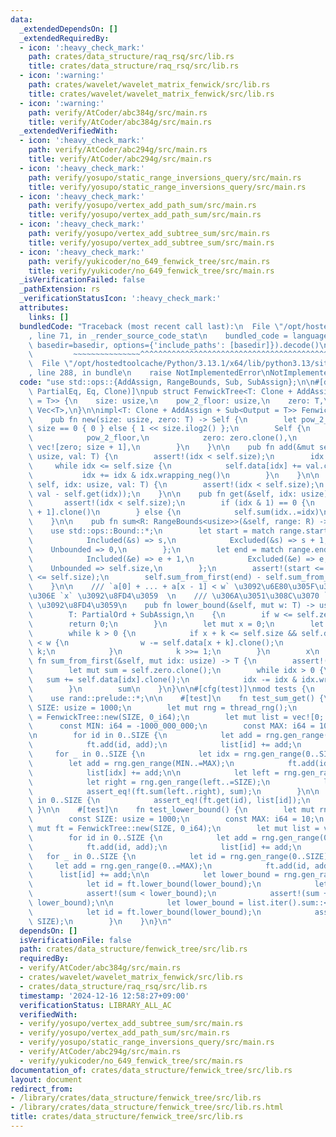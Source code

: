 ```yaml
---
data:
  _extendedDependsOn: []
  _extendedRequiredBy:
  - icon: ':heavy_check_mark:'
    path: crates/data_structure/raq_rsq/src/lib.rs
    title: crates/data_structure/raq_rsq/src/lib.rs
  - icon: ':warning:'
    path: crates/wavelet/wavelet_matrix_fenwick/src/lib.rs
    title: crates/wavelet/wavelet_matrix_fenwick/src/lib.rs
  - icon: ':warning:'
    path: verify/AtCoder/abc384g/src/main.rs
    title: verify/AtCoder/abc384g/src/main.rs
  _extendedVerifiedWith:
  - icon: ':heavy_check_mark:'
    path: verify/AtCoder/abc294g/src/main.rs
    title: verify/AtCoder/abc294g/src/main.rs
  - icon: ':heavy_check_mark:'
    path: verify/yosupo/static_range_inversions_query/src/main.rs
    title: verify/yosupo/static_range_inversions_query/src/main.rs
  - icon: ':heavy_check_mark:'
    path: verify/yosupo/vertex_add_path_sum/src/main.rs
    title: verify/yosupo/vertex_add_path_sum/src/main.rs
  - icon: ':heavy_check_mark:'
    path: verify/yosupo/vertex_add_subtree_sum/src/main.rs
    title: verify/yosupo/vertex_add_subtree_sum/src/main.rs
  - icon: ':heavy_check_mark:'
    path: verify/yukicoder/no_649_fenwick_tree/src/main.rs
    title: verify/yukicoder/no_649_fenwick_tree/src/main.rs
  _isVerificationFailed: false
  _pathExtension: rs
  _verificationStatusIcon: ':heavy_check_mark:'
  attributes:
    links: []
  bundledCode: "Traceback (most recent call last):\n  File \"/opt/hostedtoolcache/Python/3.13.1/x64/lib/python3.13/site-packages/onlinejudge_verify/documentation/build.py\"\
    , line 71, in _render_source_code_stat\n    bundled_code = language.bundle(stat.path,\
    \ basedir=basedir, options={'include_paths': [basedir]}).decode()\n          \
    \         ~~~~~~~~~~~~~~~^^^^^^^^^^^^^^^^^^^^^^^^^^^^^^^^^^^^^^^^^^^^^^^^^^^^^^^^^^^^^^^^^^\n\
    \  File \"/opt/hostedtoolcache/Python/3.13.1/x64/lib/python3.13/site-packages/onlinejudge_verify/languages/rust.py\"\
    , line 288, in bundle\n    raise NotImplementedError\nNotImplementedError\n"
  code: "use std::ops::{AddAssign, RangeBounds, Sub, SubAssign};\n\n#[derive(Debug,\
    \ PartialEq, Eq, Clone)]\npub struct FenwickTree<T: Clone + AddAssign + Sub<Output\
    \ = T>> {\n    size: usize,\n    pow_2_floor: usize,\n    zero: T,\n    data:\
    \ Vec<T>,\n}\n\nimpl<T: Clone + AddAssign + Sub<Output = T>> FenwickTree<T> {\n\
    \    pub fn new(size: usize, zero: T) -> Self {\n        let pow_2_floor = if\
    \ size == 0 { 0 } else { 1 << size.ilog2() };\n        Self {\n            size,\n\
    \            pow_2_floor,\n            zero: zero.clone(),\n            data:\
    \ vec![zero; size + 1],\n        }\n    }\n\n    pub fn add(&mut self, mut idx:\
    \ usize, val: T) {\n        assert!(idx < self.size);\n        idx += 1;\n   \
    \     while idx <= self.size {\n            self.data[idx] += val.clone();\n \
    \           idx += idx & idx.wrapping_neg()\n        }\n    }\n\n    pub fn set(&mut\
    \ self, idx: usize, val: T) {\n        assert!(idx < self.size);\n        self.add(idx,\
    \ val - self.get(idx));\n    }\n\n    pub fn get(&self, idx: usize) -> T {\n \
    \       assert!(idx < self.size);\n        if (idx & 1) == 0 {\n            self.data[idx\
    \ + 1].clone()\n        } else {\n            self.sum(idx..=idx)\n        }\n\
    \    }\n\n    pub fn sum<R: RangeBounds<usize>>(&self, range: R) -> T {\n    \
    \    use std::ops::Bound::*;\n        let start = match range.start_bound() {\n\
    \            Included(&s) => s,\n            Excluded(&s) => s + 1,\n        \
    \    Unbounded => 0,\n        };\n        let end = match range.end_bound() {\n\
    \            Included(&e) => e + 1,\n            Excluded(&e) => e,\n        \
    \    Unbounded => self.size,\n        };\n        assert!(start <= end && end\
    \ <= self.size);\n        self.sum_from_first(end) - self.sum_from_first(start)\n\
    \    }\n\n    /// `a[0] + ... + a[x - 1] < w` \u3092\u6E80\u305F\u3059\u6700\u5927\
    \u306E `x` \u3092\u8FD4\u3059  \n    /// \u306A\u3051\u308C\u3070 `self.size`\
    \ \u3092\u8FD4\u3059\n    pub fn lower_bound(&self, mut w: T) -> usize\n    where\n\
    \        T: PartialOrd + SubAssign,\n    {\n        if w <= self.zero {\n    \
    \        return 0;\n        }\n        let mut x = 0;\n        let mut k = self.pow_2_floor;\n\
    \        while k > 0 {\n            if x + k <= self.size && self.data[x + k]\
    \ < w {\n                w -= self.data[x + k].clone();\n                x +=\
    \ k;\n            }\n            k >>= 1;\n        }\n        x\n    }\n\n   \
    \ fn sum_from_first(&self, mut idx: usize) -> T {\n        assert!(idx <= self.size);\n\
    \        let mut sum = self.zero.clone();\n        while idx > 0 {\n         \
    \   sum += self.data[idx].clone();\n            idx -= idx & idx.wrapping_neg();\n\
    \        }\n        sum\n    }\n}\n\n#[cfg(test)]\nmod tests {\n    use super::*;\n\
    \    use rand::prelude::*;\n\n    #[test]\n    fn test_sum_get() {\n        const\
    \ SIZE: usize = 1000;\n        let mut rng = thread_rng();\n        let mut ft\
    \ = FenwickTree::new(SIZE, 0_i64);\n        let mut list = vec![0; SIZE];\n  \
    \      const MIN: i64 = -1000_000_000;\n        const MAX: i64 = 1000_000_000;\n\
    \n        for id in 0..SIZE {\n            let add = rng.gen_range(MIN..=MAX);\n\
    \            ft.add(id, add);\n            list[id] += add;\n        }\n\n   \
    \     for _ in 0..SIZE {\n            let idx = rng.gen_range(0..SIZE);\n    \
    \        let add = rng.gen_range(MIN..=MAX);\n            ft.add(idx, add);\n\
    \            list[idx] += add;\n\n            let left = rng.gen_range(0..SIZE);\n\
    \            let right = rng.gen_range(left..=SIZE);\n            let sum = list[left..right].iter().sum::<i64>();\n\
    \            assert_eq!(ft.sum(left..right), sum);\n        }\n\n        for id\
    \ in 0..SIZE {\n            assert_eq!(ft.get(id), list[id]);\n        }\n   \
    \ }\n\n    #[test]\n    fn test_lower_bound() {\n        let mut rng = thread_rng();\n\
    \        const SIZE: usize = 1000;\n        const MAX: i64 = 10;\n        let\
    \ mut ft = FenwickTree::new(SIZE, 0_i64);\n        let mut list = vec![0; SIZE];\n\
    \        for id in 0..SIZE {\n            let add = rng.gen_range(0..=MAX);\n\
    \            ft.add(id, add);\n            list[id] += add;\n        }\n     \
    \   for _ in 0..SIZE {\n            let id = rng.gen_range(0..SIZE);\n       \
    \     let add = rng.gen_range(0..=MAX);\n            ft.add(id, add);\n      \
    \      list[id] += add;\n\n            let lower_bound = rng.gen_range(1..list.iter().sum::<i64>());\n\
    \            let id = ft.lower_bound(lower_bound);\n            let sum = list[..id].iter().sum::<i64>();\n\
    \            assert!(sum < lower_bound);\n            assert!(sum + list[id] >=\
    \ lower_bound);\n\n            let lower_bound = list.iter().sum::<i64>() + 1;\n\
    \            let id = ft.lower_bound(lower_bound);\n            assert_eq!(id,\
    \ SIZE);\n        }\n    }\n}\n"
  dependsOn: []
  isVerificationFile: false
  path: crates/data_structure/fenwick_tree/src/lib.rs
  requiredBy:
  - verify/AtCoder/abc384g/src/main.rs
  - crates/wavelet/wavelet_matrix_fenwick/src/lib.rs
  - crates/data_structure/raq_rsq/src/lib.rs
  timestamp: '2024-12-16 12:58:27+09:00'
  verificationStatus: LIBRARY_ALL_AC
  verifiedWith:
  - verify/yosupo/vertex_add_subtree_sum/src/main.rs
  - verify/yosupo/vertex_add_path_sum/src/main.rs
  - verify/yosupo/static_range_inversions_query/src/main.rs
  - verify/AtCoder/abc294g/src/main.rs
  - verify/yukicoder/no_649_fenwick_tree/src/main.rs
documentation_of: crates/data_structure/fenwick_tree/src/lib.rs
layout: document
redirect_from:
- /library/crates/data_structure/fenwick_tree/src/lib.rs
- /library/crates/data_structure/fenwick_tree/src/lib.rs.html
title: crates/data_structure/fenwick_tree/src/lib.rs
---
```

